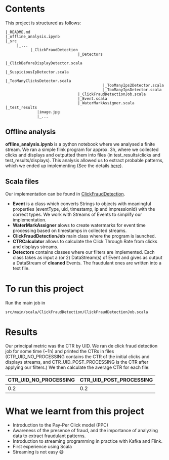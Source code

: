 # Contents
This project is structured as follows:
```
|_README.md
|_offline_analysis.ipynb
|_src
     |_...
           |_ClickFraudDetection
                                |_Detectors
                                           |_ClickBeforeDisplayDetector.scala
                                           |_SuspiciousIpDetector.scala
                                           |_TooManyClicksDetector.scala
                                           |_TooManyIps2Detector.scala
                                           |_TooManyIpsDetector.scala
                                |_ClickFraudDetectionJob.scala
                                |_Event.scala
                                |_WaterMarkAssigner.scala
|_test_results
              |image.jpg
              |_...
```

## Offline analysis
**offline_analysis.ipynb** is a python notebook where we analysed a finite stream. We ran a simple flink program for approx. 3h, where we collected clicks and displays and outputted them into files (in test_results/clicks and test_results/displays).
This analysis allowed us to extract probable patterns, which we ended up implementing (See the details [here](../master/src/main/scala/ClickFraudDetection/README.md)).
## Scala files
Our implementation can be found in [ClickFraudDetection](../master/src/main/scala/ClickFraudDetection/).
* **Event** is a class which converts Strings to objects with meaningful properties (eventType, uid, timestamp, ip and impressionId) with the correct types. We work with Streams of Events to simplify our implementation.
* **WaterMarkAssigner** alows to create watermarks for event time processing based on timestamps in collected streams.
* **ClickFraudDetectionJob** main class where the program is launched.
* **CTRCalculator** allows to calculate the Click Through Rate from clicks and displays streams.
* **Detectors** contains classes where our filters are implemented. Each class takes as input a (or 2) DataStream(s) of Event and gives as output a DataStream of **cleaned** Events. The fraudulant ones are written into a text file.

# To run this project
Run the main job in 
```
src/main/scala/ClickFraudDetection/ClickFraudDetectionJob.scala
```
# Results 
Our principal metric was the CTR by UID. We ran de click fraud detection job for some time (~1h) and printed the CTRs in files (CTR_UID_NO_PROCESSING contains the CTR of the initial clicks and displays streams, and CTR_UID_POST_PROCESSING is the CTR after applying our filters.) We then calculate the average CTR for each file:

| CTR_UID_NO_PROCESSING | CTR_UID_POST_PROCESSING |
|-----------------------|-------------------------|
| 0.2                   | 0.2                     |

# What we learnt from this project
* Introduction to the Pay-Per Click model (PPC)
* Awareness of the presence of fraud, and the importance of analyzing data to extract fraudulant patterns.
* Introduction to streaming programming in practice with Kafka and Flink.
* First experience using Scala
* Streaming is not easy 😅
